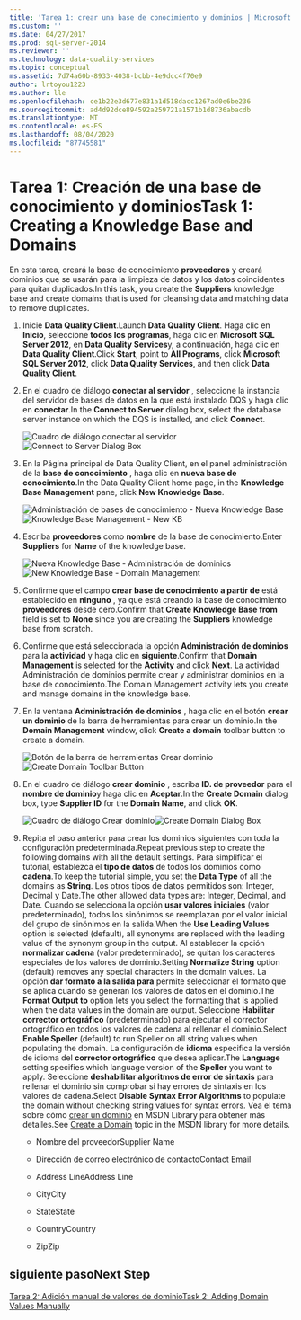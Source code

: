 ```yaml
---
title: 'Tarea 1: crear una base de conocimiento y dominios | Microsoft Docs'
ms.custom: ''
ms.date: 04/27/2017
ms.prod: sql-server-2014
ms.reviewer: ''
ms.technology: data-quality-services
ms.topic: conceptual
ms.assetid: 7d74a60b-8933-4038-bcbb-4e9dcc4f70e9
author: lrtoyou1223
ms.author: lle
ms.openlocfilehash: ce1b22e3d677e831a1d518dacc1267ad0e6be236
ms.sourcegitcommit: ad4d92dce894592a259721a1571b1d8736abacdb
ms.translationtype: MT
ms.contentlocale: es-ES
ms.lasthandoff: 08/04/2020
ms.locfileid: "87745581"
---
```

# <a name="task-1-creating-a-knowledge-base-and-domains"></a><span data-ttu-id="32799-102">Tarea 1: Creación de una base de conocimiento y dominios</span><span class="sxs-lookup"><span data-stu-id="32799-102">Task 1: Creating a Knowledge Base and Domains</span></span>
  <span data-ttu-id="32799-103">En esta tarea, creará la base de conocimiento **proveedores** y creará dominios que se usarán para la limpieza de datos y los datos coincidentes para quitar duplicados.</span><span class="sxs-lookup"><span data-stu-id="32799-103">In this task, you create the **Suppliers** knowledge base and create domains that is used for cleansing data and matching data to remove duplicates.</span></span>  
  
1.  <span data-ttu-id="32799-104">Inicie **Data Quality Client**.</span><span class="sxs-lookup"><span data-stu-id="32799-104">Launch **Data Quality Client**.</span></span> <span data-ttu-id="32799-105">Haga clic en **Inicio**, seleccione **todos los programas**, haga clic en **Microsoft SQL Server 2012**, en **Data Quality Services**y, a continuación, haga clic en **Data Quality Client**.</span><span class="sxs-lookup"><span data-stu-id="32799-105">Click **Start**, point to **All Programs**, click **Microsoft SQL Server 2012**, click **Data Quality Services**, and then click **Data Quality Client**.</span></span>  
  
2.  <span data-ttu-id="32799-106">En el cuadro de diálogo **conectar al servidor** , seleccione la instancia del servidor de bases de datos en la que está instalado DQS y haga clic en **conectar**.</span><span class="sxs-lookup"><span data-stu-id="32799-106">In the **Connect to Server** dialog box, select the database server instance on which the DQS is installed, and click **Connect**.</span></span>  
  
     <span data-ttu-id="32799-107">![Cuadro de diálogo conectar al servidor](../../2014/tutorials/media/et-creatingaknowledgebaseanddomains-01.jpg "Cuadro de diálogo Conectar a servidor")</span><span class="sxs-lookup"><span data-stu-id="32799-107">![Connect to Server Dialog Box](../../2014/tutorials/media/et-creatingaknowledgebaseanddomains-01.jpg "Connect to Server Dialog Box")</span></span>  
  
3.  <span data-ttu-id="32799-108">En la Página principal de Data Quality Client, en el panel administración de la **base de conocimiento** , haga clic en **nueva base de conocimiento**.</span><span class="sxs-lookup"><span data-stu-id="32799-108">In the Data Quality Client home page, in the **Knowledge Base Management** pane, click **New Knowledge Base**.</span></span>  
  
     <span data-ttu-id="32799-109">![Administración de bases de conocimiento - Nueva Knowledge Base](../../2014/tutorials/media/et-creatingaknowledgebaseanddomains-02.jpg "Administración de bases de conocimiento - Nueva Knowledge Base")</span><span class="sxs-lookup"><span data-stu-id="32799-109">![Knowledge Base Management - New KB](../../2014/tutorials/media/et-creatingaknowledgebaseanddomains-02.jpg "Knowledge Base Management - New KB")</span></span>  
  
4.  <span data-ttu-id="32799-110">Escriba **proveedores** como **nombre** de la base de conocimiento.</span><span class="sxs-lookup"><span data-stu-id="32799-110">Enter **Suppliers** for **Name** of the knowledge base.</span></span>  
  
     <span data-ttu-id="32799-111">![Nueva Knowledge Base - Administración de dominios](../../2014/tutorials/media/et-creatingaknowledgebaseanddomains-03.jpg "Nueva Knowledge Base - Administración de dominios")</span><span class="sxs-lookup"><span data-stu-id="32799-111">![New Knowledge Base - Domain Management](../../2014/tutorials/media/et-creatingaknowledgebaseanddomains-03.jpg "New Knowledge Base - Domain Management")</span></span>  
  
5.  <span data-ttu-id="32799-112">Confirme que el campo **crear base de conocimiento a partir de** está establecido en **ninguno** , ya que está creando la base de conocimiento **proveedores** desde cero.</span><span class="sxs-lookup"><span data-stu-id="32799-112">Confirm that **Create Knowledge Base from** field is set to **None** since you are creating the **Suppliers** knowledge base from scratch.</span></span>  
  
6.  <span data-ttu-id="32799-113">Confirme que está seleccionada la opción **Administración de dominios** para la **actividad** y haga clic en **siguiente**.</span><span class="sxs-lookup"><span data-stu-id="32799-113">Confirm that **Domain Management** is selected for the **Activity** and click **Next**.</span></span> <span data-ttu-id="32799-114">La actividad Administración de dominios permite crear y administrar dominios en la base de conocimiento.</span><span class="sxs-lookup"><span data-stu-id="32799-114">The Domain Management activity lets you create and manage domains in the knowledge base.</span></span>  
  
7.  <span data-ttu-id="32799-115">En la ventana **Administración de dominios** , haga clic en el botón **crear un dominio** de la barra de herramientas para crear un dominio.</span><span class="sxs-lookup"><span data-stu-id="32799-115">In the **Domain Management** window, click **Create a domain** toolbar button to create a domain.</span></span>  
  
     <span data-ttu-id="32799-116">![Botón de la barra de herramientas Crear dominio](../../2014/tutorials/media/et-creatingaknowledgebaseanddomains-04.jpg "Botón de la barra de herramientas Crear dominio")</span><span class="sxs-lookup"><span data-stu-id="32799-116">![Create Domain Toolbar Button](../../2014/tutorials/media/et-creatingaknowledgebaseanddomains-04.jpg "Create Domain Toolbar Button")</span></span>  
  
8.  <span data-ttu-id="32799-117">En el cuadro de diálogo **crear dominio** , escriba **ID. de proveedor** para el **nombre de dominio**y haga clic en **Aceptar**.</span><span class="sxs-lookup"><span data-stu-id="32799-117">In the **Create Domain** dialog box, type **Supplier ID** for the **Domain Name**, and click **OK**.</span></span>  
  
     <span data-ttu-id="32799-118">![Cuadro de diálogo Crear dominio](../../2014/tutorials/media/et-creatingaknowledgebaseanddomains-05.jpg "Cuadro de diálogo Crear dominio")</span><span class="sxs-lookup"><span data-stu-id="32799-118">![Create Domain Dialog Box](../../2014/tutorials/media/et-creatingaknowledgebaseanddomains-05.jpg "Create Domain Dialog Box")</span></span>  
  
9. <span data-ttu-id="32799-119">Repita el paso anterior para crear los dominios siguientes con toda la configuración predeterminada.</span><span class="sxs-lookup"><span data-stu-id="32799-119">Repeat previous step to create the following domains with all the default settings.</span></span> <span data-ttu-id="32799-120">Para simplificar el tutorial, establezca el **tipo de datos** de todos los dominios como **cadena**.</span><span class="sxs-lookup"><span data-stu-id="32799-120">To keep the tutorial simple, you set the **Data Type** of all the domains as **String**.</span></span> <span data-ttu-id="32799-121">Los otros tipos de datos permitidos son: Integer, Decimal y Date.</span><span class="sxs-lookup"><span data-stu-id="32799-121">The other allowed data types are: Integer, Decimal, and Date.</span></span> <span data-ttu-id="32799-122">Cuando se selecciona la opción **usar valores iniciales** (valor predeterminado), todos los sinónimos se reemplazan por el valor inicial del grupo de sinónimos en la salida.</span><span class="sxs-lookup"><span data-stu-id="32799-122">When the **Use Leading Values** option is selected (default), all synonyms are replaced with the leading value of the synonym group in the output.</span></span> <span data-ttu-id="32799-123">Al establecer la opción **normalizar cadena** (valor predeterminado), se quitan los caracteres especiales de los valores de dominio.</span><span class="sxs-lookup"><span data-stu-id="32799-123">Setting **Normalize String** option (default) removes any special characters in the domain values.</span></span> <span data-ttu-id="32799-124">La opción **dar formato a la salida para** permite seleccionar el formato que se aplica cuando se generan los valores de datos en el dominio.</span><span class="sxs-lookup"><span data-stu-id="32799-124">The **Format Output to** option lets you select the formatting that is applied when the data values in the domain are output.</span></span> <span data-ttu-id="32799-125">Seleccione **Habilitar corrector ortográfico** (predeterminado) para ejecutar el corrector ortográfico en todos los valores de cadena al rellenar el dominio.</span><span class="sxs-lookup"><span data-stu-id="32799-125">Select **Enable Speller** (default) to run Speller on all string values when populating the domain.</span></span> <span data-ttu-id="32799-126">La configuración de **idioma** especifica la versión de idioma del **corrector ortográfico** que desea aplicar.</span><span class="sxs-lookup"><span data-stu-id="32799-126">The **Language** setting specifies which language version of the **Speller** you want to apply.</span></span> <span data-ttu-id="32799-127">Seleccione **deshabilitar algoritmos de error de sintaxis** para rellenar el dominio sin comprobar si hay errores de sintaxis en los valores de cadena.</span><span class="sxs-lookup"><span data-stu-id="32799-127">Select **Disable Syntax Error Algorithms** to populate the domain without checking string values for syntax errors.</span></span> <span data-ttu-id="32799-128">Vea el tema sobre cómo [crear un dominio](https://msdn.microsoft.com/library/hh510401.aspx) en MSDN Library para obtener más detalles.</span><span class="sxs-lookup"><span data-stu-id="32799-128">See [Create a Domain](https://msdn.microsoft.com/library/hh510401.aspx) topic in the MSDN library for more details.</span></span>  
  
    -   <span data-ttu-id="32799-129">Nombre del proveedor</span><span class="sxs-lookup"><span data-stu-id="32799-129">Supplier Name</span></span>  
  
    -   <span data-ttu-id="32799-130">Dirección de correo electrónico de contacto</span><span class="sxs-lookup"><span data-stu-id="32799-130">Contact Email</span></span>  
  
    -   <span data-ttu-id="32799-131">Address Line</span><span class="sxs-lookup"><span data-stu-id="32799-131">Address Line</span></span>  
  
    -   <span data-ttu-id="32799-132">City</span><span class="sxs-lookup"><span data-stu-id="32799-132">City</span></span>  
  
    -   <span data-ttu-id="32799-133">State</span><span class="sxs-lookup"><span data-stu-id="32799-133">State</span></span>  
  
    -   <span data-ttu-id="32799-134">Country</span><span class="sxs-lookup"><span data-stu-id="32799-134">Country</span></span>  
  
    -   <span data-ttu-id="32799-135">Zip</span><span class="sxs-lookup"><span data-stu-id="32799-135">Zip</span></span>  
  
## <a name="next-step"></a><span data-ttu-id="32799-136">siguiente paso</span><span class="sxs-lookup"><span data-stu-id="32799-136">Next Step</span></span>  
 [<span data-ttu-id="32799-137">Tarea 2: Adición manual de valores de dominio</span><span class="sxs-lookup"><span data-stu-id="32799-137">Task 2: Adding Domain Values Manually</span></span>](../../2014/tutorials/task-2-adding-domain-values-manually.md)  
  
  
